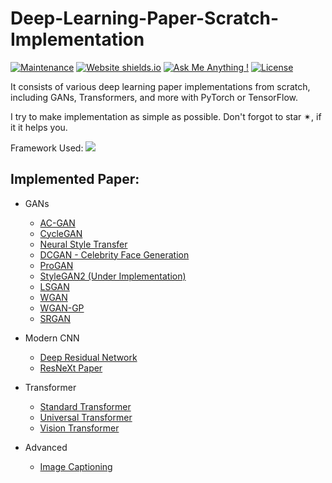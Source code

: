 # Deep-Learning-Paper-Scratch-Implementation
[![Maintenance](https://img.shields.io/badge/maintained-yes-green.svg)](https://github.com/sushant097/sushant097.github.io//commits/master)
[![Website shields.io](https://img.shields.io/badge/website-up-yellow)](https://github.com/sushant097/Handwritten-Line-Text-Recognition-using-Deep-Learning-with-Tensorflow)
[![Ask Me Anything !](https://img.shields.io/badge/ask%20me-linkedin-1abc9c.svg)](https://www.linkedin.com/in/susan-gautam/)
[![License](http://img.shields.io/:license-mit-blue.svg?style=flat-square)](http://badges.mit-license.org)

It consists of various deep learning paper implementations from scratch, including GANs, Transformers, and more with PyTorch or TensorFlow.


I try to make implementation as simple as possible.  Don't forgot to star ✴, if it it helps you.



Framework Used: ![](https://img.shields.io/badge/PyTorch-EE4C2C?style=for-the-badge&logo=PyTorch&logoColor=white)

## Implemented Paper:
* GANs
  * [AC-GAN](https://github.com/sushant097/Deep-Learning-Paper-Scratch-Implementation/tree/master/GANs/AC_GAN)
  * [CycleGAN](https://github.com/sushant097/Deep-Learning-Paper-Scratch-Implementation/tree/master/GANs/cycleGan)
  * [Neural Style Transfer](https://github.com/sushant097/Neural-Style-Transfer-Implementation)
  * [DCGAN - Celebrity Face Generation](https://github.com/sushant097/Deep-Learning-Paper-Scratch-Implementation/tree/master/GANs/DCGAN_Celebrity_Generation)
  * [ProGAN](https://github.com/sushant097/Deep-Learning-Paper-Scratch-Implementation/tree/master/GANs/ProGAN)
  * [StyleGAN2 (Under Implementation)](https://github.com/sushant097/Deep-Learning-Paper-Scratch-Implementation/tree/master/GANs/StyleGAN2)
  * [LSGAN ](https://github.com/sushant097/Deep-Learning-Paper-Scratch-Implementation/tree/master/GANs/LSGAN)
  * [WGAN ](https://github.com/sushant097/Deep-Learning-Paper-Scratch-Implementation/tree/master/GANs/WGAN)
  * [WGAN-GP ](https://github.com/sushant097/Deep-Learning-Paper-Scratch-Implementation/tree/master/GANs/WGAN-GP)
  * [SRGAN](https://github.com/sushant097/Deep-Learning-Paper-Scratch-Implementation/tree/master/GANs/SRGAN)
  
* Modern CNN
  * [Deep Residual Network](https://github.com/sushant097/Deep-Learning-Paper-Scratch-Implementation/blob/master/Modern%20CNN/deep_residual_network.py)
  * [ResNeXt Paper](https://github.com/sushant097/Deep-Learning-Paper-Scratch-Implementation/blob/master/Modern%20CNN/resnext.py)

* Transformer
    *  [Standard Transformer](https://github.com/sushant097/Deep-Learning-Paper-Scratch-Implementation/tree/master/Transformer/Standard-Transformer/)
    *  [Universal Transformer](https://github.com/sushant097/Deep-Learning-Paper-Scratch-Implementation/tree/master/Transformer/Universal-Transformer/)
    * [Vision Transformer](Transformer/ViT/)

* Advanced
  * [Image Captioning](https://github.com/sushant097/Deep-Learning-Paper-Scratch-Implementation/tree/master/Others-Advanced/ImageCaptioning)
